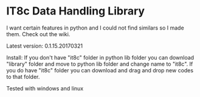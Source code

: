 # IT8c Data Handling Library
I want certain features in python and I could not find similars so I made them. Check out the wiki.

Latest version: 0.1.15.20170321

Install: If you don't have "it8c" folder in python lib folder you can download "library" folder and move to python lib folder and change name to "it8c". If you do have "it8c" folder you can download and drag and drop new codes to that folder.

Tested with windows and linux
